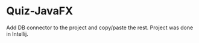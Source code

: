 # Quiz-JavaFX

Add DB connector to the project and copy/paste the rest. Project was done in Intellij.
